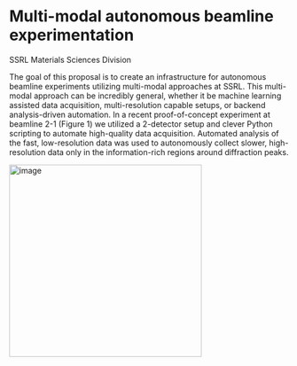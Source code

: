 # Multi-modal autonomous beamline experimentation
SSRL Materials Sciences Division

The goal of this proposal is to create an infrastructure for autonomous beamline experiments utilizing multi-modal approaches at SSRL. This multi-modal approach can be incredibly general, whether it be machine learning assisted data acquisition, multi-resolution capable setups, or backend analysis-driven automation. In a recent proof-of-concept experiment at beamline 2-1 (Figure 1) we utilized a 2-detector setup and clever Python scripting to automate high-quality data acquisition.  Automated analysis of the fast, low-resolution data was used to autonomously collect slower, high-resolution data only in the information-rich regions around diffraction peaks. 

<img width="347" alt="image" src="https://github.com/user-attachments/assets/d489b5ee-d93b-4dbd-b0ad-e390755211a0" />

